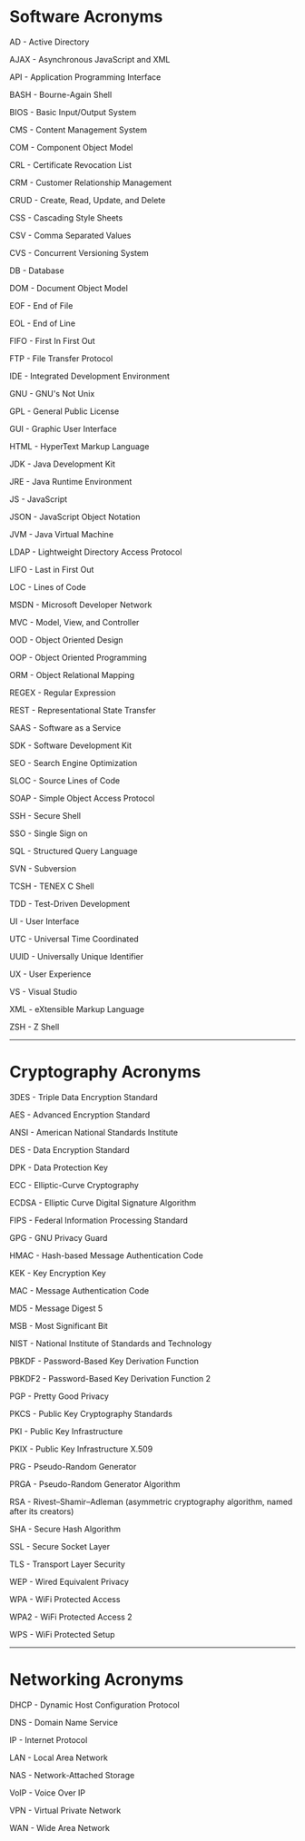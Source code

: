 # Software Acronyms

AD - Active Directory

AJAX - Asynchronous JavaScript and XML

API - Application Programming Interface

BASH - Bourne-Again Shell

BIOS - Basic Input/Output System

CMS - Content Management System

COM - Component Object Model

CRL - Certificate Revocation List

CRM - Customer Relationship Management

CRUD - Create, Read, Update, and Delete

CSS - Cascading Style Sheets

CSV - Comma Separated Values

CVS - Concurrent Versioning System

DB - Database

DOM - Document Object Model

EOF - End of File

EOL - End of Line

FIFO - First In First Out

FTP - File Transfer Protocol

IDE - Integrated Development Environment

GNU - GNU's Not Unix

GPL - General Public License

GUI - Graphic User Interface

HTML - HyperText Markup Language

JDK - Java Development Kit

JRE - Java Runtime Environment

JS - JavaScript

JSON - JavaScript Object Notation

JVM - Java Virtual Machine

LDAP - Lightweight Directory Access Protocol

LIFO - Last in First Out

LOC - Lines of Code

MSDN - Microsoft Developer Network

MVC - Model, View, and Controller

OOD - Object Oriented Design

OOP - Object Oriented Programming

ORM - Object Relational Mapping

REGEX - Regular Expression

REST - Representational State Transfer

SAAS - Software as a Service

SDK - Software Development Kit

SEO - Search Engine Optimization

SLOC - Source Lines of Code

SOAP - Simple Object Access Protocol

SSH - Secure Shell

SSO - Single Sign on

SQL - Structured Query Language

SVN - Subversion

TCSH - TENEX C Shell

TDD - Test-Driven Development

UI - User Interface

UTC - Universal Time Coordinated

UUID - Universally Unique Identifier

UX - User Experience

VS - Visual Studio

XML - eXtensible Markup Language

ZSH - Z Shell

---

# Cryptography Acronyms

3DES - Triple Data Encryption Standard

AES - Advanced Encryption Standard

ANSI - American National Standards Institute

DES - Data Encryption Standard

DPK - Data Protection Key

ECC - Elliptic-Curve Cryptography

ECDSA - Elliptic Curve Digital Signature Algorithm

FIPS - Federal Information Processing Standard

GPG - GNU Privacy Guard

HMAC - Hash-based Message Authentication Code

KEK - Key Encryption Key

MAC - Message Authentication Code

MD5 - Message Digest 5

MSB - Most Significant Bit

NIST - National Institute of Standards and Technology

PBKDF - Password-Based Key Derivation Function

PBKDF2 - Password-Based Key Derivation Function 2

PGP - Pretty Good Privacy

PKCS - Public Key Cryptography Standards

PKI - Public Key Infrastructure

PKIX - Public Key Infrastructure X.509

PRG - Pseudo-Random Generator

PRGA - Pseudo-Random Generator Algorithm

RSA - Rivest–Shamir–Adleman (asymmetric cryptography algorithm, named after its creators)

SHA - Secure Hash Algorithm

SSL - Secure Socket Layer

TLS - Transport Layer Security

WEP - Wired Equivalent Privacy

WPA - WiFi Protected Access

WPA2 - WiFi Protected Access 2

WPS - WiFi Protected Setup

---

# Networking Acronyms

DHCP - Dynamic Host Configuration Protocol

DNS - Domain Name Service

IP - Internet Protocol

LAN - Local Area Network

NAS - Network-Attached Storage

VoIP - Voice Over IP

VPN - Virtual Private Network

WAN - Wide Area Network
